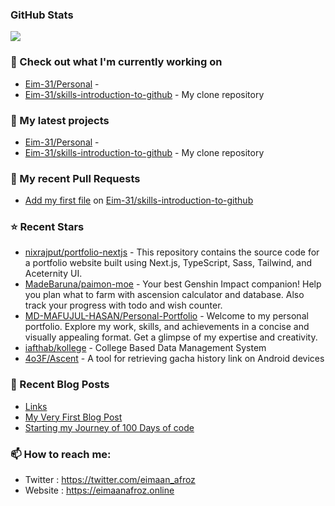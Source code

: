 ### GitHub Stats

<p align="left"><img src="https://raw.githubusercontent.com/Eim-31/Eim-31/main/github-metrics.svg" /></p>

### 👷 Check out what I'm currently working on

- [Eim-31/Personal](https://github.com/Eim-31/Personal) - 
- [Eim-31/skills-introduction-to-github](https://github.com/Eim-31/skills-introduction-to-github) - My clone repository
### 🌱 My latest projects

- [Eim-31/Personal](https://github.com/Eim-31/Personal) - 
- [Eim-31/skills-introduction-to-github](https://github.com/Eim-31/skills-introduction-to-github) - My clone repository
### 🔨 My recent Pull Requests

- [Add my first file](https://github.com/Eim-31/skills-introduction-to-github/pull/2) on [Eim-31/skills-introduction-to-github](https://github.com/Eim-31/skills-introduction-to-github)
### ⭐ Recent Stars

- [nixrajput/portfolio-nextjs](https://github.com/nixrajput/portfolio-nextjs) - This repository contains the source code for a portfolio website built using Next.js, TypeScript, Sass, Tailwind, and Aceternity UI. 
- [MadeBaruna/paimon-moe](https://github.com/MadeBaruna/paimon-moe) - Your best Genshin Impact companion! Help you plan what to farm with ascension calculator and database. Also track your progress with todo and wish counter.
- [MD-MAFUJUL-HASAN/Personal-Portfolio](https://github.com/MD-MAFUJUL-HASAN/Personal-Portfolio) - Welcome to my personal portfolio. Explore my work, skills, and achievements in a concise and visually appealing format. Get a glimpse of my expertise and creativity.
- [iafthab/kollege](https://github.com/iafthab/kollege) - College Based Data Management System
- [4o3F/Ascent](https://github.com/4o3F/Ascent) - A tool for retrieving gacha history link on Android devices
### 📰 Recent Blog Posts

- [Links](https://eimaanafroz.online/links/)
- [My Very First Blog Post](https://eimaanafroz.online/posts/my-very-first-blog-post/)
- [Starting my Journey of 100 Days of code](https://eimaanafroz.online/posts/starting-my-journey-of-100-days-of-code/)
### 📫 How to reach me:
  - Twitter   : <https://twitter.com/eimaan_afroz>
  - Website   : <https://eimaanafroz.online>
